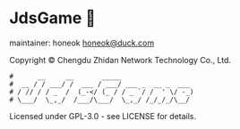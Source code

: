 # JdsGame 🎲

maintainer: honeok <honeok@duck.com>

Copyright © Chengdu Zhidan Network Technology Co., Ltd.

```shell
#      __     __       _____
#  __ / / ___/ /  ___ / ___/ ___ _  __ _  ___
# / // / / _  /  (_-</ (_ / / _ `/ /  ' \/ -_)
# \___/  \_,_/  /___/\___/  \_,_/ /_/_/_/\__/
```

Licensed under GPL-3.0 - see LICENSE for details.